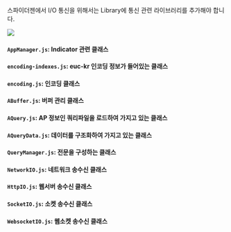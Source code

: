 스파이더젠에서 I/O 통신을 위해서는 Library에 통신 관련 라이브러리를 추가해야 합니다. 

![](https://wikidocs.net/images/page/24910/IO_lib.png)


#### **`AppManager.js`**: Indicator 관련 클래스
#### **`encoding-indexes.js`**: euc-kr 인코딩 정보가 들어있는 클래스
#### **`encoding.js`**: 인코딩 클래스
#### **`ABuffer.js`**: 버퍼 관리 클래스
#### **`AQuery.js`**: AP 정보인 쿼리파일을 로드하여 가지고 있는 클래스
#### **`AQueryData.js`**: 데이터를 구조화하여 가지고 있는 클래스
#### **`QueryManager.js`**: 전문을 구성하는 클래스
#### **`NetworkIO.js`**: 네트워크 송수신 클래스
#### **`HttpIO.js`**: 웹서버 송수신 클래스
#### **`SocketIO.js`**: 소켓 송수신 클래스
#### **`WebsocketIO.js`**: 웹소켓 송수신 클래스